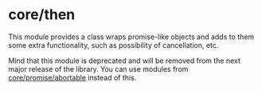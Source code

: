 # core/then

This module provides a class wraps promise-like objects and adds to them some extra functionality, such as possibility of cancellation, etc.

Mind that this module is deprecated and will be removed from the next major release of the library. You can use modules from [core/promise/abortable](src_core_promise_abortable.html) instead of this.
